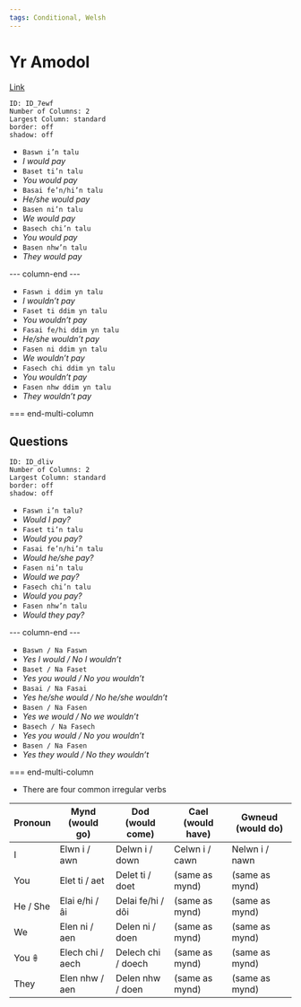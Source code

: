 ```yaml
---
tags: Conditional, Welsh
---
```

# Yr Amodol
[Link](http://www.dysgwyr.co.uk/Resources/Tenses#conditional)


```start-multi-column
ID: ID_7ewf
Number of Columns: 2
Largest Column: standard
border: off
shadow: off
```

-   `Baswn i’n talu`
-   _I would pay_
-   `Baset ti’n talu`
-   _You would pay_
-   `Basai fe’n/hi’n talu`
-   _He/she would pay_
-   `Basen ni’n talu`
-   _We would pay_
-   `Basech chi’n talu`
-   _You would pay_
-   `Basen nhw’n talu`
-   _They would pay_

--- column-end ---

-   `Faswn i ddim yn talu`
-   _I wouldn’t pay_
-   `Faset ti ddim yn talu`
-   _You wouldn’t pay_
-   `Fasai fe/hi ddim yn talu`
-   _He/she wouldn’t pay_
-   `Fasen ni ddim yn talu`
-   _We wouldn’t pay_
-   `Fasech chi ddim yn talu`
-   _You wouldn’t pay_
-   `Fasen nhw ddim yn talu`
-   _They wouldn’t pay_

=== end-multi-column

## Questions


```start-multi-column
ID: ID_dliv
Number of Columns: 2
Largest Column: standard
border: off
shadow: off
```

-   `Faswn i’n talu?`
-   _Would I pay?_
-   `Faset ti’n talu`
-   _Would you pay?_
-   `Fasai fe’n/hi’n talu`
-   _Would he/she pay?_
-   `Fasen ni’n talu`
-   _Would we pay?_
-   `Fasech chi’n talu`
-   _Would you pay?_
-   `Fasen nhw’n talu`
-   _Would they pay?_

--- column-end ---

-   `Baswn / Na Faswn`
-   _Yes I would / No I wouldn’t_
-   `Baset / Na Faset`
-   _Yes you would / No you wouldn’t_
-   `Basai / Na Fasai`
-   _Yes he/she would / No he/she wouldn’t_
-   `Basen / Na Fasen`
-   _Yes we would / No we wouldn’t_
-   `Basech / Na Fasech`
-   _Yes you would / No you wouldn’t_
-   `Basen / Na Fasen`
-   _Yes they would / No they wouldn’t_

=== end-multi-column

- There are four common irregular verbs

| Pronoun  | Mynd (would go)  | Dod (would come)   | Cael (would have) | Gwneud (would do) |
| -------- | ---------------- | ------------------ | ----------------- | ----------------- |
| I        | Elwn i / awn     | Delwn i / down     | Celwn i / cawn    | Nelwn i / nawn    |
| You      | Elet ti / aet    | Delet ti / doet    | (same as mynd)    | (same as mynd)    |
| He / She | Elai e/hi / âi   | Delai fe/hi / dôi  | (same as mynd)    | (same as mynd)    |
| We       | Elen ni / aen    | Delen ni / doen    | (same as mynd)    | (same as mynd)    |
| You 𖧚    | Elech chi / aech | Delech chi / doech | (same as mynd)    | (same as mynd)    |
| They     | Elen nhw / aen   | Delen nhw / doen   | (same as mynd)    | (same as mynd)                  |
